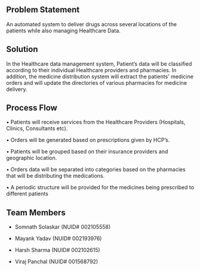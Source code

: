 ## Problem Statement
   An automated system to deliver drugs across several locations of the patients while also managing Healthcare Data.

## Solution
   In the Healthcare data management system, Patient’s data will be classified according to their individual Healthcare providers and pharmacies. In addition, the medicine     distribution system will extract the patients' medicine orders and will update the directories of various pharmacies for medicine delivery.

## Process Flow

  • Patients will receive services from the Healthcare Providers (Hospitals, Clinics, Consultants etc).

  • Orders will be generated based on prescriptions given by HCP’s.

  • Patients will be grouped based on their insurance providers and geographic location.

  • Orders data will be separated into categories based on the pharmacies that will be distributing the
  medications.

  • A periodic structure will be provided for the medicines being prescribed to different patients

## Team Members

  *	Somnath Solaskar (NUID# 002105558)

  *	Mayank Yadav     (NUID# 002193976)

  *	Harsh Sharma     (NUID# 002102615)

  *	Viraj Panchal    (NUID# 001568792)


